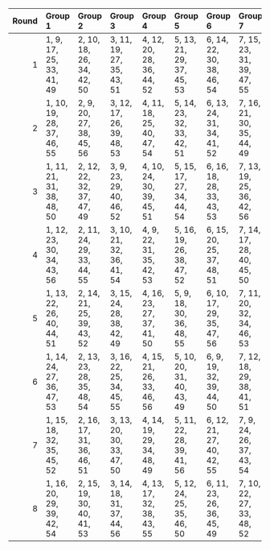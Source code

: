 |   Round | Group 1                   | Group 2                   | Group 3                   | Group 4                   | Group 5                   | Group 6                   | Group 7                   | Group 8                   |
|--------:|:--------------------------|:--------------------------|:--------------------------|:--------------------------|:--------------------------|:--------------------------|:--------------------------|:--------------------------|
|       1 | 1, 9, 17, 25, 33, 41, 49  | 2, 10, 18, 26, 34, 42, 50 | 3, 11, 19, 27, 35, 43, 51 | 4, 12, 20, 28, 36, 44, 52 | 5, 13, 21, 29, 37, 45, 53 | 6, 14, 22, 30, 38, 46, 54 | 7, 15, 23, 31, 39, 47, 55 | 8, 16, 24, 32, 40, 48, 56 |
|       2 | 1, 10, 19, 28, 37, 46, 55 | 2, 9, 20, 27, 38, 45, 56  | 3, 12, 17, 26, 39, 48, 53 | 4, 11, 18, 25, 40, 47, 54 | 5, 14, 23, 32, 33, 42, 51 | 6, 13, 24, 31, 34, 41, 52 | 7, 16, 21, 30, 35, 44, 49 | 8, 15, 22, 29, 36, 43, 50 |
|       3 | 1, 11, 21, 31, 38, 48, 50 | 2, 12, 22, 32, 37, 47, 49 | 3, 9, 23, 29, 40, 46, 52  | 4, 10, 24, 30, 39, 45, 51 | 5, 15, 17, 27, 34, 44, 54 | 6, 16, 18, 28, 33, 43, 53 | 7, 13, 19, 25, 36, 42, 56 | 8, 14, 20, 26, 35, 41, 55 |
|       4 | 1, 12, 23, 30, 34, 43, 56 | 2, 11, 24, 29, 33, 44, 55 | 3, 10, 21, 32, 36, 41, 54 | 4, 9, 22, 31, 35, 42, 53  | 5, 16, 19, 26, 38, 47, 52 | 6, 15, 20, 25, 37, 48, 51 | 7, 14, 17, 28, 40, 45, 50 | 8, 13, 18, 27, 39, 46, 49 |
|       5 | 1, 13, 22, 26, 40, 44, 51 | 2, 14, 21, 25, 39, 43, 52 | 3, 15, 24, 28, 38, 42, 49 | 4, 16, 23, 27, 37, 41, 50 | 5, 9, 18, 30, 36, 48, 55  | 6, 10, 17, 29, 35, 47, 56 | 7, 11, 20, 32, 34, 46, 53 | 8, 12, 19, 31, 33, 45, 54 |
|       6 | 1, 14, 24, 27, 36, 47, 53 | 2, 13, 23, 28, 35, 48, 54 | 3, 16, 22, 25, 34, 45, 55 | 4, 15, 21, 26, 33, 46, 56 | 5, 10, 20, 31, 40, 43, 49 | 6, 9, 19, 32, 39, 44, 50  | 7, 12, 18, 29, 38, 41, 51 | 8, 11, 17, 30, 37, 42, 52 |
|       7 | 1, 15, 18, 32, 35, 45, 52 | 2, 16, 17, 31, 36, 46, 51 | 3, 13, 20, 30, 33, 47, 50 | 4, 14, 19, 29, 34, 48, 49 | 5, 11, 22, 28, 39, 41, 56 | 6, 12, 21, 27, 40, 42, 55 | 7, 9, 24, 26, 37, 43, 54  | 8, 10, 23, 25, 38, 44, 53 |
|       8 | 1, 16, 20, 29, 39, 42, 54 | 2, 15, 19, 30, 40, 41, 53 | 3, 14, 18, 31, 37, 44, 56 | 4, 13, 17, 32, 38, 43, 55 | 5, 12, 24, 25, 35, 46, 50 | 6, 11, 23, 26, 36, 45, 49 | 7, 10, 22, 27, 33, 48, 52 | 8, 9, 21, 28, 34, 47, 51  |
